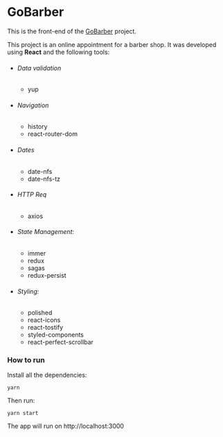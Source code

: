 # GoBarber

This is the front-end of the [GoBarber](https://github.com/ChechoCZ/go-barber-backend) project.

This project is an online appointment for a barber shop. It was developed using **React** and the following tools:
 - ###### Data validation
   - yup

 - ###### Navigation
   - history
   - react-router-dom

 - ###### Dates
   - date-nfs
   - date-nfs-tz

 - ###### HTTP Req
   - axios
 
 - ###### State Management:
   - immer
   - redux
   - sagas
   - redux-persist

 - ###### Styling:
   - polished
   - react-icons
   - react-tostify
   - styled-components
   - react-perfect-scrollbar

### How to run
Install all the dependencies:
```
yarn
```
Then run:
```
yarn start
```
The app will run on http://localhost:3000
